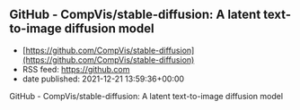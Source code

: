 ## GitHub - CompVis/stable-diffusion: A latent text-to-image diffusion model
 - [https://github.com/CompVis/stable-diffusion](https://github.com/CompVis/stable-diffusion)
 - RSS feed: https://github.com
 - date published: 2021-12-21 13:59:36+00:00

GitHub - CompVis/stable-diffusion: A latent text-to-image diffusion model

